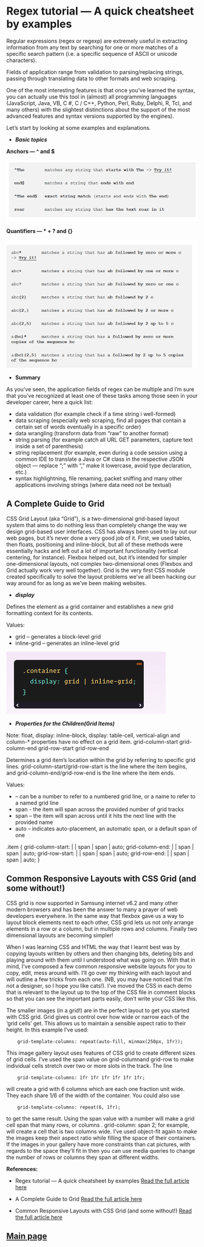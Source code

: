 # Regex tutorial — A quick cheatsheet by examples

Regular expressions (regex or regexp) are extremely useful in extracting information from any text by searching for one or more matches of a specific search pattern (i.e. a specific sequence of ASCII or unicode characters).

Fields of application range from validation to parsing/replacing strings, passing through translating data to other formats and web scraping.

One of the most interesting features is that once you’ve learned the syntax, you can actually use this tool in (almost) all programming languages ​​(JavaScript, Java, VB, C #, C / C++, Python, Perl, Ruby, Delphi, R, Tcl, and many others) with the slightest distinctions about the support of the most advanced features and syntax versions supported by the engines).

Let’s start by looking at some examples and explanations.

- ***Basic topics***

**Anchors — ^ and $**

![Regex](Images301/regex1.png)

**Quantifiers — * + ? and {}**

![Regex](Images301/regex2.png)

- **Summary**

As you’ve seen, the application fields of regex can be multiple and I’m sure that you’ve recognized at least one of these tasks among those seen in your developer career, here a quick list:

- data validation (for example check if a time string i well-formed)
- data scraping (especially web scraping, find all pages that contain a certain set of words eventually in a specific order)
- data wrangling (transform data from “raw” to another format)
- string parsing (for example catch all URL GET parameters, capture text inside a set of parenthesis)
- string replacement (for example, even during a code session using a common IDE to translate a Java or C# class in the respective JSON object — replace “;” with “,” make it lowercase, avoid type declaration, etc.)
- syntax highlightning, file renaming, packet sniffing and many other applications involving strings (where data need not be textual)

## A Complete Guide to Grid

CSS Grid Layout (aka “Grid”), is a two-dimensional grid-based layout system that aims to do nothing less than completely change the way we design grid-based user interfaces. CSS has always been used to lay out our web pages, but it’s never done a very good job of it. First, we used tables, then floats, positioning and inline-block, but all of these methods were essentially hacks and left out a lot of important functionality (vertical centering, for instance). Flexbox helped out, but it’s intended for simpler one-dimensional layouts, not complex two-dimensional ones (Flexbox and Grid actually work very well together). Grid is the very first CSS module created specifically to solve the layout problems we’ve all been hacking our way around for as long as we’ve been making websites.

- ***display***

Defines the element as a grid container and establishes a new grid formatting context for its contents.

Values:

- grid – generates a block-level grid
- inline-grid – generates an inline-level grid

![Regex](./301classes/Images301/grid1.png)

- ***Properties for the Children(Grid Items)***

Note:
float, display: inline-block, display: table-cell, vertical-align and column-* properties have no effect on a grid item.
grid-column-start
grid-column-end
grid-row-start
grid-row-end

Determines a grid item’s location within the grid by referring to specific grid lines. grid-column-start/grid-row-start is the line where the item begins, and grid-column-end/grid-row-end is the line where the item ends.

Values:

- <line> – can be a number to refer to a numbered grid line, or a name to refer to a named grid line
- span <number> - the item will span across the provided number of grid tracks
- span <name> – the item will span across until it hits the next line with the provided name
- auto – indicates auto-placement, an automatic span, or a default span of one

 .item {
  grid-column-start: <number> | <name> | span <number> | span <name> | auto;
  grid-column-end: <number> | <name> | span <number> | span <name> | auto;
  grid-row-start: <number> | <name> | span <number> | span <name> | auto;
  grid-row-end: <number> | <name> | span <number> | span <name> | auto;
}

## Common Responsive Layouts with CSS Grid (and some without!)

CSS grid is now supported in Samsung internet v6.2 and many other modern browsers and has been the answer to many a prayer of web developers everywhere. In the same way that flexbox gave us a way to layout block elements next to each other, CSS grid lets us not only arrange elements in a row or a column, but in multiple rows and columns. Finally two dimensional layouts are becoming simpler!

When I was learning CSS and HTML the way that I learnt best was by copying layouts written by others and then changing bits, deleting bits and playing around with them until I understood what was going on. With that in mind, I’ve composed a few common responsive website layouts for you to copy, edit, mess around with. I’ll go over my thinking with each layout and will outline a few tricks from each one. (NB, you may have noticed that I’m not a designer, so I hope you like cats!). I’ve moved the CSS in each demo that is relevant to the layout up to the top of the CSS file in comment blocks so that you can see the important parts easily, don’t write your CSS like this.

The smaller images (in a grid!) are in the perfect layout to get you started with CSS grid. Grid gives us control over how wide or narrow each of the ‘grid cells’ get. This allows us to maintain a sensible aspect ratio to their height. In this example I’ve used:

        grid-template-columns: repeat(auto-fill, minmax(250px, 1fr));

This image gallery layout uses features of CSS grid to create different sizes of grid cells. I’ve used the span value on grid-columnand grid-row to make individual cells stretch over two or more slots in the track. The line

        grid-template-columns: 1fr 1fr 1fr 1fr 1fr 1fr;

will create a grid with 6 columns which are each one fraction unit wide. They each share 1/6 of the width of the container. You could also use

        grid-template-columns: repeat(6, 1fr);

to get the same result. Using the span value with a number will make a grid cell span that many rows, or columns . grid-column: span 2; for example, will create a cell that is two columns wide. I’ve used object-fit again to make the images keep their aspect ratio while filling the space of their containers. If the images in your gallery have more constraints than cat pictures, with regards to the space they’ll fit in then you can use media queries to change the number of rows or columns they span at different widths.

**References:**

- Regex tutorial — A quick cheatsheet by examples [Read the full article here](https://medium.com/factory-mind/regex-tutorial-a-simple-cheatsheet-by-examples-649dc1c3f285)

- A Complete Guide to Grid  [Read the full article here](https://css-tricks.com/snippets/css/complete-guide-grid/)

- Common Responsive Layouts with CSS Grid (and some without!) [Read the full article here](https://medium.com/samsung-internet-dev/common-responsive-layouts-with-css-grid-and-some-without-245a862f48df)

## [Main page](https://amjadmesmar.github.io/reading-notes/)
